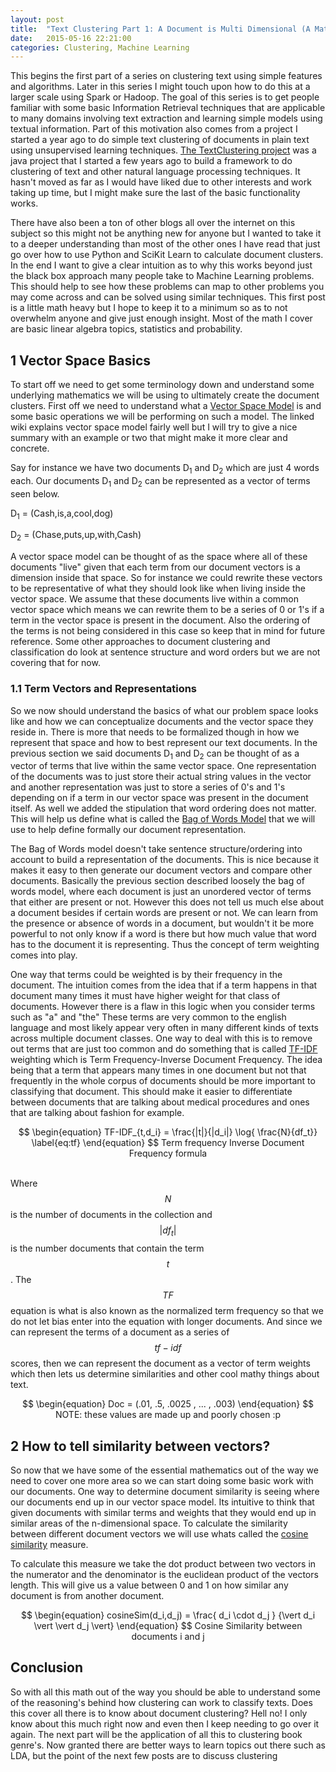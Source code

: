 ```yaml
---
layout: post
title:  "Text Clustering Part 1: A Document is Multi Dimensional (A Mathy Description)"
date:   2015-05-16 22:21:00
categories: Clustering, Machine Learning
---
```


This begins the first part of a series on clustering text using simple features and algorithms. Later
in this series I might touch upon how to do this at a larger scale using Spark or Hadoop. The goal of this series is to get people familiar with
some basic Information Retrieval techniques that are applicable to many domains involving text extraction and learning simple models using textual
information. Part of this motivation also comes from a project I started a year ago to do simple text clustering of documents in plain text
using unsupervised learning techniques. [The TextClustering project](https://github.com/GeorgeDittmar/TextClustering) was a java project that I started a few years ago to build a framework to do
clustering of text and other natural language processing techniques. It hasn't moved as far as I would have liked due to other interests
and work taking up time, but I might make sure the last of the basic functionality works. 

There have also been a ton of other blogs all over the internet on this subject so this might not be anything new for anyone but I wanted to take it to a deeper 
understanding than most of the other ones I have read that just go over how to use Python and SciKit Learn to calculate document clusters. In the end I want to give
a clear intuition as to why this works beyond just the black box approach many people take to Machine Learning problems. This should help to see how these problems
can map to other problems you may come across and can be solved using similar techniques. This first post is a little math heavy but I hope to keep it to a minimum
so as to not overwhelm anyone and give just enough insight. Most of the math I cover are basic linear algebra topics, statistics and probability.

## 1 Vector Space Basics

To start off we need to get some terminology down and understand some underlying mathematics we will be using to ultimately create the document clusters.
First off we need to understand what a [Vector Space Model](http://en.wikipedia.org/wiki/Vector_space_model) is and some basic operations we will be performing on such a model.
The linked wiki explains vector space model fairly well but I will try to give a nice summary with an example or two that might make it more clear and concrete.

Say for instance we have two documents D<sub>1</sub> and D<sub>2</sub> which are just 4 words each. Our documents D<sub>1</sub> and D<sub>2</sub> can be represented as a vector of terms seen below. 

D<sub>1</sub> = (Cash,is,a,cool,dog)

D<sub>2</sub> = (Chase,puts,up,with,Cash)

A vector space model can be thought of as the space where all of these documents "live" given that each term from our document vectors is a dimension inside that space. So for instance
we could rewrite these vectors to be representative of what they should look like when living inside the vector space. We assume that these documents live within a common vector space
which means we can rewrite them to be a series of 0 or 1's if a term in the vector space is present in the document. Also the ordering of the terms is not being considered in this case so keep that in mind for future reference. 
Some other approaches to document clustering and classification do look at sentence structure and word orders but we are not covering that for now.

### 1.1 Term Vectors and Representations

So we now should understand the basics of what our problem space looks like and how we can conceptualize documents and the vector space they reside in. There is more that needs to be formalized though in how we represent that space and how to best represent our text documents. In the previous section we said documents D<sub>1</sub> and D<sub>2</sub> can be thought of as a vector of terms that live within the same vector space. One representation of the documents was to just store their actual string values in the vector and another representation was just to store a series of 0's and 1's depending on if a term in our vector space was present in the document itself. As well we added the stipulation that word ordering does not matter. This will help us define what is called the [Bag of Words Model](http://en.wikipedia.org/wiki/Bag-of-words_model) that we will use to help define formally our document representation.

The Bag of Words model doesn't take sentence structure/ordering into account to build a representation of the documents.
This is nice because it makes it easy to then generate our document vectors and compare other documents. Basically the previous section described loosely the bag of words model, where each document is just an unordered vector of terms that
either are present or not.
However this does not tell us much else about a document besides if certain words are present or not. We can learn from the presence or absence of words in a document, but wouldn't it be more powerful to not only know if a word is there but
how much value that word has to the document it is representing. Thus the concept of term weighting comes into play.

One way that terms could be weighted is by their frequency in the document. The intuition comes from the idea that
if a term happens in that document many times it must have higher weight for that class of documents. However there is a flaw in this logic when you consider terms such as "a" and "the" These terms are very common to the english language and most likely appear very often in
many different kinds of texts across multiple document classes. One way to deal with this is to remove out terms that are just too common and do something that is called [TF-IDF](http://en.wikipedia.org/wiki/Tf%E2%80%93idf) weighting which is Term Frequency-Inverse Document Frequency. The idea being that a term that appears many times in one document but not that frequently in the whole corpus of documents should be more important to classifying that document. This should make it easier to differentiate between documents that are talking about medical procedures and ones that are talking about fashion for example.

<center>
$$
\begin{equation}
	TF-IDF_{t,d_i} = \frac{|t|}{|d_i|} \log{ \frac{N}{df_t}}
 	\label{eq:tf}
\end{equation}
$$
Term frequency Inverse Document Frequency formula
</center>
<br />

Where $$N$$ is the number of documents in the collection and $$ \vert df_t \vert $$ is the number documents that contain the term $$t$$. The $$TF$$ equation is what is also known as the normalized term frequency so that we do not let bias enter into the equation with longer documents.
And since we can represent the terms of a document as a series of $$tf-idf$$ scores, then we can represent the document as a vector of term weights which then lets us determine similarities and other cool mathy things about text.
<center>
$$
\begin{equation}
	Doc = (.01, .5, .0025 , ... , .003)
\end{equation}
$$
NOTE: these values are made up and poorly chosen :p
</center>

## 2 How to tell similarity between vectors?

So now that we have some of the essential mathematics out of the way we need to cover one more area so we can start doing some basic work with our documents.
One way to determine document similarity is seeing where our documents end up in our vector space model. Its intuitive to think that given documents with similar terms and weights
that they would end up in similar areas of the n-dimensional space. To calculate the similarity between different document vectors we will use whats called the [cosine similarity](http://en.wikipedia.org/wiki/Cosine_similarity) measure.

To calculate this measure we take the dot product between two vectors in the numerator and the denominator is the euclidean product of the vectors length. This will give us a value between 0 and 1 on how similar
any document is from another document.

<center>
$$
\begin{equation}
cosineSim(d_i,d_j) = \frac{ d_i \cdot d_j } {\vert d_i \vert  \vert d_j \vert}
\end{equation}
$$
Cosine Similarity between documents i and j
</center>

## Conclusion

So with all this math out of the way you should be able to understand some of the reasoning's behind how clustering can work to classify texts. Does this cover all there is to know
about document clustering? Hell no! I only know about this much right now and even then I keep needing to go over it again. The next part will be the application of all this to clustering
book genre's. Now granted there are better ways to learn topics out there such as LDA, but the point of the next few posts are to discuss clustering
